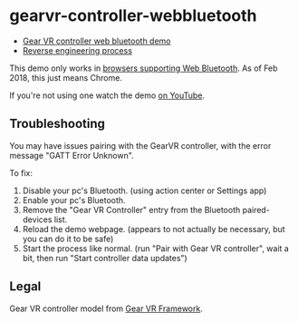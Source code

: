 # gearvr-controller-webbluetooth

- [Gear VR controller web bluetooth demo](https://jsyang.ca/gearvr-controller-webbluetooth/index.html)
- [Reverse engineering process](http://jsyang.ca/hacks/gear-vr-rev-eng/)

This demo only works in [browsers supporting Web Bluetooth](https://caniuse.com/#feat=web-bluetooth). As of Feb 2018, this just means Chrome. 

If you're not using one watch the demo [on YouTube](https://www.youtube.com/watch?v=QGb5cKL8kZ4).

## Troubleshooting

You may have issues pairing with the GearVR controller, with the error message "GATT Error Unknown".

To fix:
1) Disable your pc's Bluetooth. (using action center or Settings app)
2) Enable your pc's Bluetooth.
3) Remove the "Gear VR Controller" entry from the Bluetooth paired-devices list.
4) Reload the demo webpage. (appears to not actually be necessary, but you can do it to be safe)
5) Start the process like normal. (run "Pair with Gear VR controller", wait a bit, then run "Start controller data updates")

## Legal
Gear VR controller model from [Gear VR Framework](https://github.com/Samsung/GearVRf).